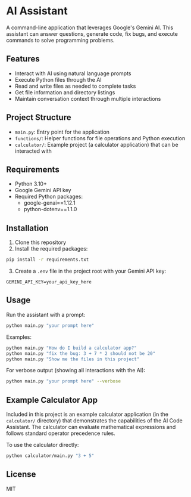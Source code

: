 # AI Assistant

A command-line application that leverages Google's Gemini AI. This assistant can answer questions, generate code, fix bugs, and execute commands to solve programming problems.

## Features

- Interact with AI using natural language prompts
- Execute Python files through the AI
- Read and write files as needed to complete tasks
- Get file information and directory listings
- Maintain conversation context through multiple interactions

## Project Structure

- `main.py`: Entry point for the application
- `functions/`: Helper functions for file operations and Python execution
- `calculator/`: Example project (a calculator application) that can be interacted with

## Requirements

- Python 3.10+
- Google Gemini API key
- Required Python packages:
  - google-genai==1.12.1
  - python-dotenv==1.1.0

## Installation

1. Clone this repository
2. Install the required packages:

```bash
pip install -r requirements.txt
```

3. Create a `.env` file in the project root with your Gemini API key:

```
GEMINI_API_KEY=your_api_key_here
```

## Usage

Run the assistant with a prompt:

```bash
python main.py "your prompt here"
```

Examples:

```bash
python main.py "How do I build a calculator app?"
python main.py "fix the bug: 3 + 7 * 2 should not be 20"
python main.py "Show me the files in this project"
```

For verbose output (showing all interactions with the AI):

```bash
python main.py "your prompt here" --verbose
```

## Example Calculator App

Included in this project is an example calculator application (in the `calculator/` directory) that demonstrates the capabilities of the AI Code Assistant. The calculator can evaluate mathematical expressions and follows standard operator precedence rules.

To use the calculator directly:

```bash
python calculator/main.py "3 + 5"
```

## License

MIT
